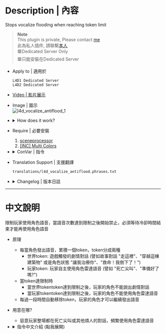 # Description | 內容
Stops vocalize flooding when reaching token limit

> __Note__ <br/>
This plugin is private, Please contact [me](https://github.com/fbef0102/Game-Private_Plugin#私人插件列表-private-plugins-list)<br/>
此為私人插件, 請聯繫[本人](https://github.com/fbef0102/Game-Private_Plugin#私人插件列表-private-plugins-list)
<br/>🟥Dedicated Server Only
<br/>🟥只能安裝在Dedicated Server

* Apply to | 適用於
	```
	L4D1 Dedicated Server
	L4D2 Dedicated Server
	```

* [Video | 影片展示](https://youtu.be/coX2i0tun0k)

* Image | 圖示
	<br/>![l4d_vocalize_antiflood_1](image/l4d_vocalize_antiflood_1.jpg)

* <details><summary>How does it work?</summary>

	* Stops vocalize flooding in server.
	* When player's character vocalizes, add a token, there are two types of token.
		* World token: Created by the map (such as landmarks, "Down this way", "Through here") and by the game (such as team mate actions, "Let me heal you up", "Help I'm falling")
		* Player token: Player uses vocalize command (such as "Death Scream", "Hurry up")
	* Once token limit reach
		* World token limit reach: Your character can not speak, conversation trigger by map or by the game
		* Player token limit reach: Player can't use vocalize command
	* Stops vocalize when reaching token limit, token would be decreased after certain time
</details>

* Require | 必要安裝
	1. [sceneprocessor](https://forums.alliedmods.net/showpost.php?p=2766130&postcount=59)
	2. [[INC] Multi Colors](https://github.com/fbef0102/L4D1_2-Plugins/releases/tag/Multi-Colors)

* <details><summary>ConVar | 指令</summary>

	* cfg\sourcemod\l4d_vocalize_antiflood.cfg
		```php
		// Time interval to decrease a player token. (second)
		l4d_vocalize_antiflood_player_token_time "10"

		// Time interval to decrease a word token. (second)
		l4d_vocalize_antiflood_word_token_time "5"

		// Max Player Token limit. (-1 = No Limit)
		l4d_vocalize_antiflood_player_token_limit "3"

		// Max World Token limit. (-1 = No Limit)
		l4d_vocalize_antiflood_world_token_limit "-1"

		// If 1, notify antiflood message to player.
		l4d_vocalize_antiflood_notify "1"

		// If 1, prevent all vocalizing talk triggered by the map (Remove all instanced_scripted_scene entities)
		l4d_vocalize_antiflood_remove_maptalk "0"

		// Players with these flags have immune to token limit. (Empty=Everyone, -1=Nobody)
		l4d_vocalize_antiflood_immue_flag "z"
		```
</details>

* Translation Support | 支援翻譯
	```
	translations/l4d_vocalize_antiflood.phrases.txt
	```

* <details><summary>Changelog | 版本日誌</summary>

	* v1.0h (2024-4-28)
		* Update Cvars

	* v1.3 (2022-11-18)
		* Remake Code
		* Add Cvars
		* Split token into world and player
		* Delete commands

	* v1.0.2
		* [Original Plugin by Mr. Zero](https://forums.alliedmods.net/showthread.php?t=241588)
</details>

- - - -
# 中文說明
限制玩家使用角色語音，當語音次數達到限制之後開始禁止，必須等待冷卻時間結束才能再使用角色語音

* 原理
	* 每當角色發出語音，累積一個token，token分成兩種
		* 世界token: 遊戲觸發的劇情對話 (譬如故事對話 "走這裡"、"穿越這棟建築物" 或是角色狀態 "讓我治療你"、"救命！我倒下了！")
		* 玩家token: 玩家自主使用角色雷達語音 (譬如 "死亡尖叫"、"準備好了嗎?")
	* 當token達限制時
		* 當世界tokentoken達到限制之後，玩家的角色不能說出劇情對話
		* 當玩家tokentoken達到限制之後，玩家的角色不能使用角色雷達語音
	* 每過一段時間自動移除token，玩家的角色才可以繼續發出語音

* 用意在哪?
	* 惡意玩家整場都在死亡尖叫或其他煩人的對話，頻繁使用角色雷達語音

* <details><summary>指令中文介紹 (點我展開)</summary>

	* cfg\sourcemod\l4d_vocalize_antiflood.cfg
		```php
		// 每10秒降低一個 玩家token
		l4d_vocalize_antiflood_player_token_time "10"

		// 每10秒降低一個 世界token
		l4d_vocalize_antiflood_word_token_time "5"

		// 每一位玩家短時間內使用雷達語音的次數 (-1 = 無限制)
		l4d_vocalize_antiflood_player_token_limit "3"

		// 每一位玩家短時間內觸發劇情對話的次數 (-1 =無限制)
		l4d_vocalize_antiflood_world_token_limit "-1"

		// 為1時，通知玩家你被限制語音.
		l4d_vocalize_antiflood_notify "1"

		// 為1時，移除所有地圖觸發的劇情對話. (移除 instanced_scripted_scene 實體)
		l4d_vocalize_antiflood_remove_maptalk "0"

		// 擁有這些權限的玩家，不受此插件限制語音 (留白 = 任何人都不受限制, -1: 所有人都被限制)
		l4d_vocalize_antiflood_immue_flag "z"
		```
</details>


